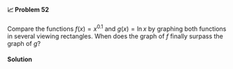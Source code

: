 <div class="alert alert-warning" role="alert">
<h4 class="alert-heading">📈 Problem 52</h4>

Compare the functions $f(x) = x^{0.1}$ and $g(x) = \ln x$ by graphing both functions in several viewing rectangles. When does the graph of $f$ finally surpass the graph of $g$?

</div>

<div class="alert alert-success" role="alert">
<h4 class="alert-heading">Solution</h4>



</div>

